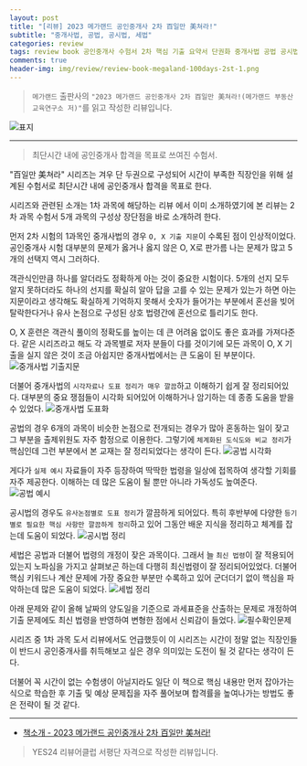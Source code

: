 ```yaml
---  
layout: post  
title: "[리뷰] 2023 메가랜드 공인중개사 2차 百일만 美쳐라!"  
subtitle: "중개사법, 공법, 공시법, 세법"  
categories: review  
tags: review book 공인중개사 수험서 2차 핵심 기출 요약서 단권화 중개사법 공법 공시법 세법 단기간 고득점 적중률    
comments: true  
header-img: img/review/review-book-megaland-100days-2st-1.png
---  
```

  
> `메가랜드` 출판사의 `"2023 메가랜드 공인중개사 2차 百일만 美쳐라!(메가랜드 부동산교육연구소 저)"`를 읽고 작성한 리뷰입니다.  

![표지](https://telegeam.github.io/assets/img/review/review-book-megaland-100days-2st-1.png)  

---

> 최단시간 내에 공인중개사 합격을 목표로 쓰여진 수험서.

"百일만 美쳐라" 시리즈는 겨우 단 두권으로 구성되어 시간이 부족한 직장인을 위해 설계된 수험서로 최단시간 내에 공인중개사 합격을 목표로 한다. 

시리즈와 관련된 소개는 1차 과목에 해당하는 리뷰 []()에서 이미 소개하였기에 본 리뷰는 2차 과목 수험서 5개 과목의 구성상 장단점을 바로 소개하려 한다. 

먼저 2차 시험의 1과목인 중개사법의 경우 `O, X 기출 지문`이 수록된 점이 인상적이었다. 공인중개사 시험 대부분의 문제가 옳거나 옳지 않은 O, X로 판가름 나는 문제가 많고 5개의 선택지 역시 그러하다. 

객관식인만큼 하나를 알더라도 정확하게 아는 것이 중요한 시험이다. 5개의 선지 모두 알지 못하더라도 하나의 선지를 확실히 알아 답을 고를 수 있는 문제가 있는가 하면 아는 지문이라고 생각해도 확실하게 기억하지 못해서 숫자가 들어가는 부분에서 혼선을 빚어 탈락한다거나 유사 논점으로 구성된 상호 법령간에 혼선으로 틀리기도 한다. 

O, X 훈련은 객관식 풀이의 정확도를 높이는 데 큰 어려움 없이도 좋은 효과를 가져다준다. 같은 시리즈라고 해도 각 과목별로 저자 분들이 다를 것이기에 모든 과목이 O, X 기출을 실지 않은 것이 조금 아쉽지만 중개사법에서는 큰 도움이 된 부분이다.
![중개사법 기출지문](https://telegeam.github.io/assets/img/review/review-book-megaland-100days-2st-3.png)  

더불어 중개사법의 `시각자료나 도표 정리가 매우 깔끔`하고 이해하기 쉽게 잘 정리되어있다. 대부분의 중요 쟁점들이 시각화 되어있어 이해하거나 암기하는 데 종종 도움을 받을 수 있었다.
![중개사법 도표화](https://telegeam.github.io/assets/img/review/review-book-megaland-100days-2st-2.png)  

공법의 경우 6개의 과목이 비슷한 논점으로 전개되는 경우가 많아 혼동하는 일이 잦고 그 부분을 출제위원도 자주 함정으로 이용한다. 그렇기에 `체계화된 도식도와 비교 정리`가 핵심인데 그런 부분에서 본 교재는 잘 정리되었다는 생각이 든다. 
![공법 시각화](https://telegeam.github.io/assets/img/review/review-book-megaland-100days-2st-4.png)  

게다가 `실제 예시` 자료들이 자주 등장하여 딱딱한 법령을 일상에 접목하여 생각할 기회를 자주 제공한다. 이해하는 데 많은 도움이 될 뿐만 아니라 가독성도 높여준다. 
![공법 예시](https://telegeam.github.io/assets/img/review/review-book-megaland-100days-2st-5.png)  

공시법의 경우도 `유사논점별로 도표 정리`가 깔끔하게 되어있다. 특히 후반부에 다양한 `등기별로 필요한 핵심 사항만 깔끔하게 정리`하고 있어 그동안 배운 지식을 정리하고 체계를 잡는데 도움이 되었다.
![공시법 정리](https://telegeam.github.io/assets/img/review/review-book-megaland-100days-2st-6.png)  

세법은 공법과 더불어 법령의 개정이 잦은 과목이다. 그래서 늘 `최신 법령`이 잘 적용되어있는지 노파심을 가지고 살펴보곤 하는데 다행히 최신법령이 잘 정리되어있었다. 더불어 핵심 키워드나 계산 문제에 가장 중요한 부분만 수록하고 있어 군더더기 없이 핵심을 파악하는데 많은 도움이 되었다.
![세법 정리](https://telegeam.github.io/assets/img/review/review-book-megaland-100days-2st-7.png)  

아래 문제와 같이 올해 날짜의 양도일을 기준으로 과세표준을 산출하는 문제로 개정하여 기출 문제에도 최신 법령을 반영하여 변형한 점에서 신뢰감이 들었다.
![필수확인문제](https://telegeam.github.io/assets/img/review/review-book-megaland-100days-2st-8.png)  

시리즈 중 1차 과목 도서 리뷰에서도 언급했듯이 이 시리즈는 시간이 정말 없는 직장인들이 반드시 공인중개사를 취득해보고 싶은 경우 의미있는 도전이 될 것 같다는 생각이 든다. 

더불어 꼭 시간이 없는 수험생이 아닐지라도 일단 이 책으로 핵심 내용만 먼저 잡아가는 식으로 학습한 후 기출 및 예상 문제집을 자주 풀어보며 합격률을 높여나가는 방법도 좋은 전략이 될 것 같다. 

---

* [책소개 - 2023 메가랜드 공인중개사 2차 百일만 美쳐라!](https://www.yes24.com/Product/Goods/117978297)

> YES24 리뷰어클럽 서평단 자격으로 작성한 리뷰입니다.